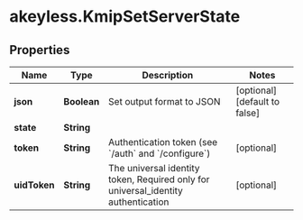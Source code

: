 # akeyless.KmipSetServerState

## Properties

Name | Type | Description | Notes
------------ | ------------- | ------------- | -------------
**json** | **Boolean** | Set output format to JSON | [optional] [default to false]
**state** | **String** |  | 
**token** | **String** | Authentication token (see &#x60;/auth&#x60; and &#x60;/configure&#x60;) | [optional] 
**uidToken** | **String** | The universal identity token, Required only for universal_identity authentication | [optional] 


